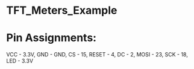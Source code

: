 # TFT_Meters_Example


# Pin Assignments:
VCC - 3.3V,
GND - GND,
CS - 15,
RESET - 4,
DC - 2,
MOSI - 23,
SCK - 18,
LED - 3.3V
